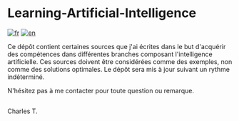 # Learning-Artificial-Intelligence


[![fr](https://img.shields.io/badge/lang-fr-blue.svg)](https://github.com/chalodss/Learning-Artificial-Intelligence/blob/main/README.md)
[![en](https://img.shields.io/badge/lang-en-green.svg)](https://github.com/chalodss/Learning-Artificial-Intelligence/main/README.en.md)


Ce dépôt contient certaines sources que j'ai écrites dans le but d'acquérir des compétences dans différentes branches composant l'intelligence artificielle. Ces sources doivent être considérées comme des exemples, non comme des solutions optimales. Le dépôt sera mis à jour suivant un rythme indéterminé.

N'hésitez pas à me contacter pour toute question ou remarque.

##

Charles T.
